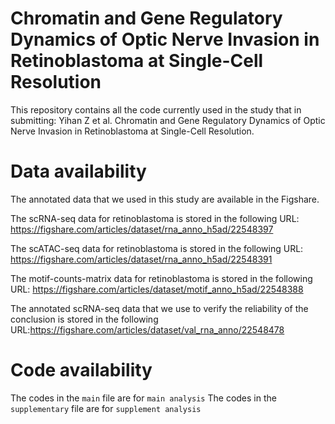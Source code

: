 # Chromatin and Gene Regulatory Dynamics of Optic Nerve Invasion in Retinoblastoma at Single-Cell Resolution
This repository contains all the code currently used in the study that in submitting: Yihan Z et al. Chromatin and Gene Regulatory Dynamics of Optic Nerve Invasion in Retinoblastoma at Single-Cell Resolution.

# Data availability
The annotated data that we used in this study are available in the Figshare.

The scRNA-seq data for retinoblastoma is stored in the following URL:
https://figshare.com/articles/dataset/rna_anno_h5ad/22548397

The scATAC-seq data for retinoblastoma is stored in the following URL:
https://figshare.com/articles/dataset/rna_anno_h5ad/22548391

The motif-counts-matrix data for retinoblastoma is stored in the following URL:
https://figshare.com/articles/dataset/motif_anno_h5ad/22548388

The annotated scRNA-seq data that we use to verify the reliability of the conclusion is stored in the following URL:https://figshare.com/articles/dataset/val_rna_anno/22548478

# Code availability
The codes in the `main` file are for `main analysis`
The codes in the `supplementary` file are for `supplement analysis`

